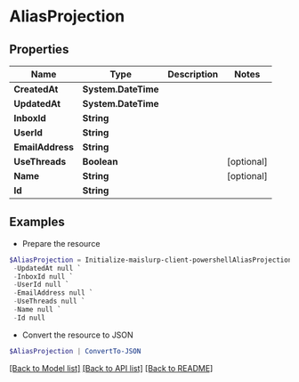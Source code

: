 # AliasProjection
## Properties

Name | Type | Description | Notes
------------ | ------------- | ------------- | -------------
**CreatedAt** | **System.DateTime** |  | 
**UpdatedAt** | **System.DateTime** |  | 
**InboxId** | **String** |  | 
**UserId** | **String** |  | 
**EmailAddress** | **String** |  | 
**UseThreads** | **Boolean** |  | [optional] 
**Name** | **String** |  | [optional] 
**Id** | **String** |  | 

## Examples

- Prepare the resource
```powershell
$AliasProjection = Initialize-maislurp-client-powershellAliasProjection  -CreatedAt null `
 -UpdatedAt null `
 -InboxId null `
 -UserId null `
 -EmailAddress null `
 -UseThreads null `
 -Name null `
 -Id null
```

- Convert the resource to JSON
```powershell
$AliasProjection | ConvertTo-JSON
```

[[Back to Model list]](../README#documentation-for-models) [[Back to API list]](../README#documentation-for-api-endpoints) [[Back to README]](../README)

